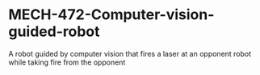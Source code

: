 # MECH-472-Computer-vision-guided-robot
A robot guided by computer vision that fires a laser at an opponent robot while taking fire from the 
opponent
